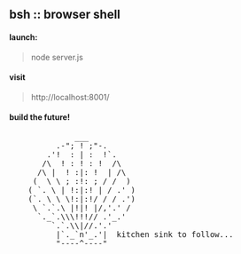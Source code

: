 ## bsh :: browser shell


#### launch: 
> node server.js


#### visit
> http://localhost:8001/

#### build the future!

<pre>
              ___
          .-"; ! ;"-.
        .'!  : | :  !`.
       /\  ! : ! : !  /\
      /\ |  ! :|: !  | /\
     (  \ \ ; :!: ; / /  )
    ( `. \ | !:|:! | / .' )
    (`. \ \ \!:|:!/ / / .')
     \ `.`.\ |!|! |/,'.' /
      `._`.\\\!!!// .'_.'
         `.`.\\|//.'.'
          |`._`n'_.'|  kitchen sink to follow...
          "----^----"
</pre>

